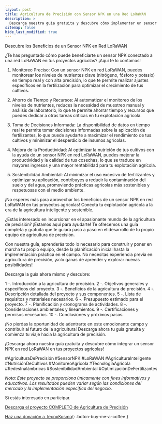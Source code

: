 ```yaml
---
layout: post
title: Agricultura de Precisión con Sensor NPK en una Red LoRaWAN
description: >
  Descarga nuestra guía gratuita y descubre cómo implementar un sensor NPK en red LoRaWAN para mejorar la precisión y eficiencia en la agricultura de precisión
sitemap: false
hide_last_modified: true
---
```


Descubre los Beneficios de un Sensor NPK en Red LoRaWAN

¿Te has preguntado cómo puede beneficiarte un sensor NPK conectado a una red LoRaWAN en tus proyectos agrícolas? ¡Aquí te lo contamos!

1. Monitoreo Preciso: Con un sensor NPK en red LoRaWAN, puedes monitorear los niveles de nutrientes clave (nitrógeno, fósforo y potasio) en tiempo real y con alta precisión, lo que te permite realizar ajustes específicos en la fertilización para optimizar el crecimiento de tus cultivos.

2. Ahorro de Tiempo y Recursos: Al automatizar el monitoreo de los niveles de nutrientes, reduces la necesidad de muestreo manual y análisis de laboratorio, lo que te permite ahorrar tiempo y recursos que puedes dedicar a otras tareas críticas en tu explotación agrícola.

3. Toma de Decisiones Informada: La disponibilidad de datos en tiempo real te permite tomar decisiones informadas sobre la aplicación de fertilizantes, lo que puede ayudarte a maximizar el rendimiento de tus cultivos y minimizar el desperdicio de insumos agrícolas.

4. Mejora de la Productividad: Al optimizar la nutrición de tus cultivos con la ayuda de un sensor NPK en red LoRaWAN, puedes mejorar la productividad y la calidad de tus cosechas, lo que se traduce en mayores ingresos y una mayor rentabilidad para tu explotación agrícola.

5. Sostenibilidad Ambiental: Al minimizar el uso excesivo de fertilizantes y optimizar su aplicación, contribuyes a reducir la contaminación del suelo y del agua, promoviendo prácticas agrícolas más sostenibles y respetuosas con el medio ambiente.

¡No esperes más para aprovechar los beneficios de un sensor NPK en red LoRaWAN en tus proyectos agrícolas! Conecta tu explotación agrícola a la era de la agricultura inteligente y sostenible.

¿Estás interesado en incursionar en el apasionante mundo de la agricultura de precisión? ¡Estamos aquí para ayudarte! Te ofrecemos una guía completa y gratuita que te guiará paso a paso en el desarrollo de tu propio equipo de agricultura de precisión.

Con nuestra guía, aprenderás todo lo necesario para construir y poner en marcha tu propio equipo, desde la planificación inicial hasta la implementación práctica en el campo. No necesitas experiencia previa en agricultura de precisión, ¡solo ganas de aprender y explorar nuevas posibilidades!

Descarga la guía ahora mismo y descubre:

  1 -. Introducción a la agricultura de precisión.
  2 -. Objetivos generales y específicos del proyecto.
  3 -. Beneficios de la agricultura de precisión.
  4 -. Descripción detallada del proyecto y sus componentes.
  5 -. Lista de requisitos y materiales necesarios.
  6 -. Presupuesto estimado para el proyecto.
  7 -. Planificación y cronograma de actividades.
  8 -. Consideraciones ambientales y lineamientos.
  9 -. Certificaciones y permisos necesarios.
  10 -. Conclusiones y próximos pasos.

¡No pierdas la oportunidad de adentrarte en este emocionante campo y contribuir al futuro de la agricultura! Descarga ahora tu guía gratuita y comienza tu viaje hacia la agricultura de precisión.

¡Descarga ahora nuestra guía gratuita y descubre cómo integrar un sensor NPK en red LoRaWAN en tus proyectos agrícolas!

 #AgriculturaDePrecisión #SensorNPK #LoRaWAN #AgriculturaInteligente #NutriciónDeCultivos #MonitoreoAgrícola #TecnologíaAgrícola #RedesInalámbricas
 #SostenibilidadAmbiental #OptimizaciónDeFertilizantes


*Nota: Este proyecto se proporciona únicamente con fines informativos y educativos. Los resultados pueden variar según las condiciones del mercado y la implementación específica del negocio.*

Si estás interesado en participar.

[Descarga el proyecto COMPLETO de Agricultura de Precisión]()

[Haz una donación a TecnoKosmo](https://www.buymeacoffee.com/nain.taleb){: .boton-buy-me-a-coffee }

<object data="../LoRaWanSensorNPK.pdf" width="100%" height="600" type='application/pdf'></object>